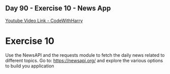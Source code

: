 ## Day 90 - Exercise 10 - News App

[Youtube Video Link - CodeWithHarry](https://youtu.be/BGzFp9mwFQ4)

# Exercise 10

Use the NewsAPI and the requests module to fetch the daily news related to different topics.
Go to: https://newsapi.org/
and explore the various options to build you application
